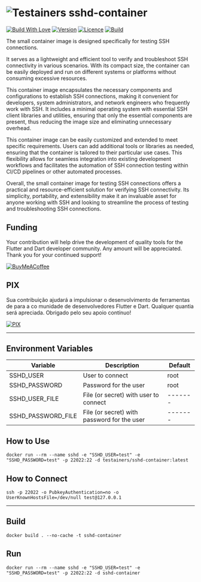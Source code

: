 <h1>
<img src="helpers/testainers-100.png" alt="Testainers" title="Testainers">
sshd-container
</h1>

[![Build With Love](https://img.shields.io/badge/%20built%20with-%20%E2%9D%A4-ff69b4.svg)](https://github.com/testainers/sshd-container/stargazers)
[![Version](https://img.shields.io/badge/dynamic/json?url=https%3A%2F%2Fapi.github.com%2Frepos%2Ftestainers%2Fsshd-container%2Freleases%2Flatest&query=%24.name&label=version&color=orange)](https://hub.docker.com/r/testainers/sshd-container/tags)
[![Licence](https://img.shields.io/github/license/testainers/sshd-container?color=blue)](https://github.com/testainers/sshd-container/blob/main/LICENCE)
[![Build](https://img.shields.io/github/actions/workflow/status/testainers/sshd-container/main.yml?branch=main)](https://github.com/testainers/sshd-container/releases/latest)

The small container image is designed specifically for testing SSH connections.

It serves as a lightweight and efficient tool to verify and troubleshoot SSH
connectivity in various scenarios. With its compact size, the container can be
easily deployed and run on different systems or platforms without consuming
excessive resources.

This container image encapsulates the necessary components and configurations to
establish SSH connections, making it convenient for developers, system
administrators, and network engineers who frequently work with SSH. It includes
a minimal operating system with essential SSH client libraries and utilities,
ensuring that only the essential components are present, thus reducing the image
size and eliminating unnecessary overhead.

This container image can be easily customized and extended to meet specific
requirements. Users can add additional tools or libraries as needed, ensuring
that the container is tailored to their particular use cases. This flexibility
allows for seamless integration into existing development workflows and
facilitates the automation of SSH connection testing within CI/CD pipelines or
other automated processes.

Overall, the small container image for testing SSH connections offers a
practical and resource-efficient solution for verifying SSH connectivity. Its
simplicity, portability, and extensibility make it an invaluable asset for
anyone working with SSH and looking to streamline the process of testing and
troubleshooting SSH connections.

## Funding

Your contribution will help drive the development of quality tools for the
Flutter and Dart developer community. Any amount will be appreciated.
Thank you for your continued support!

[![BuyMeACoffee](https://www.buymeacoffee.com/assets/img/guidelines/download-assets-sm-2.svg)](https://www.buymeacoffee.com/edufolly)

## PIX

Sua contribuição ajudará a impulsionar o desenvolvimento de ferramentas de
para a co munidade de desenvolvedores Flutter e Dart. Qualquer quantia será
apreciada.
Obrigado pelo seu apoio contínuo!

[![PIX](helpers/pix.png)](https://nubank.com.br/pagar/2bt2q/RBr4Szfuwr)

---

## Environment Variables

| Variable           | Description                                 | Default |
|--------------------|---------------------------------------------|---------|
| SSHD_USER          | User to connect                             | root    |
| SSHD_PASSWORD      | Password for the user                       | root    |
| SSHD_USER_FILE     | File (or secret) with user to connect       | ------- |
| SSHD_PASSWORD_FILE | File (or secret) with password for the user | ------- |

## How to Use

```shell
docker run --rm --name sshd -e "SSHD_USER=test" -e "SSHD_PASSWORD=test" -p 22022:22 -d testainers/sshd-container:latest
```

## How to Connect

```shell
ssh -p 22022 -o PubkeyAuthentication=no -o UserKnownHostsFile=/dev/null test@127.0.0.1
```

---

## Build

```shell
docker build . --no-cache -t sshd-container
```

## Run

```shell
docker run --rm --name sshd -e "SSHD_USER=test" -e "SSHD_PASSWORD=test" -p 22022:22 -d sshd-container
```

